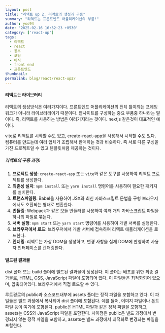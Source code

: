 ```yaml
---
layout: post
title: "리액트 up 2. 리액트의 생성과 구동"
summary: "리액트는 프론트엔드 어플리케이션의 부품!"
author: yoo94
date: '2025-02-16 16:32:23 +0530'
category: ['react-up']
tags:
  - 리액트
  - react
  - 공부
  - 코딩
  - 이직
  - front end
  - 프론트엔드
thumbnail: 
permalink: blog/react/react-up2/
---
```


#### 리액트는 라이브러리

리액트의 생성방식은 여러가지이다. 프론트엔드 어플리케이션의 전체 틀이되는 프레임워크가 아니라
라이브러리이기 때문이다. 웹사이트를 구성하는 중요 부품중 하나라는 말이다. 
즉, 리액트를 사용하는 방법은 여러가지라는 것이다. nextjs 같은것이 대표적인 예이다.

vite로 리액트를 시작할 수도 있고, create-react-app을 사용해서 시작할 수도 있다.
컴퓨터를 만드는데 여러 업체가 조립해서 판매하는 것과 비슷하다. 즉 서로 다른 구성을 가진 프로젝트일 수 있고
템플릿처럼 제공하는 것이다.

##### 리액트의 구동 과정:

1. **프로젝트 생성**: `create-react-app` 또는 `vite`와 같은 도구를 사용하여 리액트 프로젝트를 생성한다.
2. **의존성 설치**: `npm install` 또는 `yarn install` 명령어를 사용하여 필요한 패키지를 설치한다.
3. **트랜스파일링**: Babel을 사용하여 JSX와 최신 자바스크립트 문법을 구형 브라우저에서도 호환되는 형태로 변환한다.
4. **번들링**: Webpack과 같은 모듈 번들러를 사용하여 여러 개의 자바스크립트 파일을 하나의 파일로 묶는다.
5. **서버 실행**: `npm start` 또는 `yarn start` 명령어를 사용하여 개발 서버를 실행한다.
6. **브라우저에서 로드**: 브라우저에서 개발 서버에 접속하여 리액트 애플리케이션을 로드한다.
7. **렌더링**: 리액트는 가상 DOM을 생성하고, 변경 사항을 실제 DOM에 반영하여 사용자 인터페이스를 렌더링한다.

#### 빌드된 결과물

dist 폴더 또는 build 폴더에 빌드된 결과물이 생성된다. 이 폴더는 배포를 위한 최종 결과물로,
HTML, CSS, JavaScript 파일이 포함되어 있다. 이 파일들은 최적화되어 있으며, 압축되어있다.
브라우저에서 직접 로드할 수 있다.

루트경로의 public과 소스코드내부에 assets 폴더는 정적 파일을 포함하고 있다. 이 파일들은 빌드 과정에서
복사되어 dist 폴더에 포함된다. 예를 들어, 이미지 파일이나 폰트 파일 등이 여기에 포함된다.
public은 HTML 파일과 같은 정적 파일을 포함하고, assets는 CSS와 JavaScript 파일을 포함한다.
차이점은 public은 빌드 과정에서 변경되지 않는 정적 파일을 포함하고, assets는 빌드 과정에서 최적화로
변경되는 파일을 포함한다.
